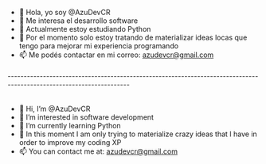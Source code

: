- 👋 Hola, yo soy @AzuDevCR
- 👀 Me interesa el desarrollo software
- 🌱 Actualmente estoy estudiando Python
- 💞️ Por el momento solo estoy tratando de materializar ideas locas que tengo para mejorar mi experiencia programando
- 📫 Me podés contactar en mi correo: azudevcr@gmail.com
###### --------------------------------------------------------------------------------------------------------------------
- 👋 Hi, I’m @AzuDevCR
- 👀 I’m interested in software development
- 🌱 I’m currently learning Python
- 💞️ In this moment I am only trying to materialize crazy ideas that I have in order to improve my coding XP 
- 📫 You can contact me at: azudevcr@gmail.com

<!---
AzuDevCR/AzuDevCR is a ✨ special ✨ repository because its `README.md` (this file) appears on your GitHub profile.
You can click the Preview link to take a look at your changes.
--->
